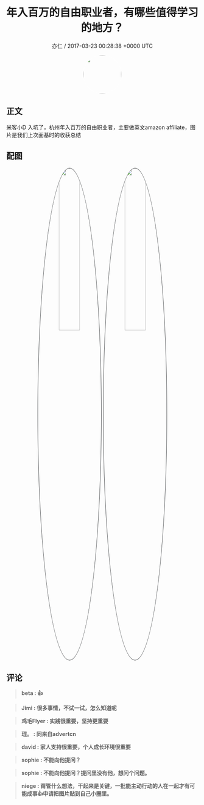 <h1 align="center">年入百万的自由职业者，有哪些值得学习的地方？</h1>
<p align="center">
    <a>亦仁 / 2017-03-23 00:28:38 &#43;0000 UTC</a>
</p>

<div align="center">
    <img src="https://images.zsxq.com/Fn3NQqCN8nuGF86yZPXSbEsl0mb3?e=1590940799&amp;token=kIxbL07-8jAj8w1n4s9zv64FuZZNEATmlU_Vm6zD:pfbNc8W3hS0oYG_hyXXh_rHMHuc=" width="100" height="100" style="border:1px solid;border-radius:50%; color:#ffffff"/>
</div>

## 正文

<div>
米客小D  入坑了，杭州年入百万的自由职业者，主要做英文amazon affiliate，图片是我们上次面基时的收获总结
</div>

## 配图
<div class="image" align="center">

<img src="https://images.zsxq.com/FkwB3yeZrNRU6D-wp8MgD31NCSUA?imageMogr2/auto-orient/thumbnail/800x/format/jpg/blur/1x0/quality/75&amp;e=1590940799&amp;token=kIxbL07-8jAj8w1n4s9zv64FuZZNEATmlU_Vm6zD:_0wcoCEXOH1_8n9fgryjPbU3_uI=" width="33%" height="33%" style="border:1px solid;border-radius:50%; color:#3c3f41"/>

<img src="https://images.zsxq.com/FspXOpJK3E3wiN_OR-P9mxA2VHLg?imageMogr2/auto-orient/thumbnail/800x/format/jpg/blur/1x0/quality/75&amp;e=1590940799&amp;token=kIxbL07-8jAj8w1n4s9zv64FuZZNEATmlU_Vm6zD:qjFx-LA8qa_GLAuNd8kKuLp4Foo=" width="33%" height="33%" style="border:1px solid;border-radius:50%; color:#3c3f41"/>

</div>

## 评论

<div align="left">
<div>

<blockquote >
<span> <strong>beta : 👍 </strong></span>
</blockquote>

<blockquote >
<span> <strong>Jimi : 很多事情，不试一试，怎么知道呢 </strong></span>
</blockquote>

<blockquote >
<span> <strong>鸡毛Flyer : 实践很重要，坚持更重要 </strong></span>
</blockquote>

<blockquote >
<span> <strong>琨。 : 同来自advertcn </strong></span>
</blockquote>

<blockquote >
<span> <strong>david : 家人支持很重要，个人成长环境很重要 </strong></span>
</blockquote>

<blockquote >
<span> <strong>sophie : 不能向他提问？ </strong></span>
</blockquote>

<blockquote >
<span> <strong>sophie : 不能向他提问？提问里没有他，想问个问题。 </strong></span>
</blockquote>

<blockquote >
<span> <strong>niege : 甭管什么想法，干起来是关键，一批能主动行动的人在一起才有可能成事👍申请把图片贴到自己小圈里。 </strong></span>
</blockquote>

</div>
</div>